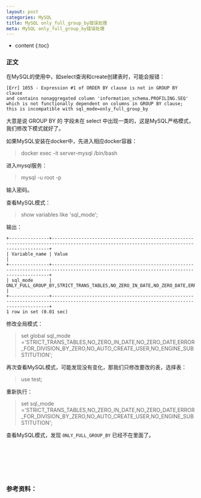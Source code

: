 ```yaml
---
layout: post
categories: MySQL
title: MySQL only_full_group_by错误处理
meta: MySQL only_full_group_by错误处理
---
```

* content
{:toc}

### 正文

在MySQL的使用中，如select查询和create创建表时，可能会报错：
```
[Err] 1055 - Expression #1 of ORDER BY clause is not in GROUP BY clause 
and contains nonaggregated column 'information_schema.PROFILING.SEQ' 
which is not functionally dependent on columns in GROUP BY clause; 
this is incompatible with sql_mode=only_full_group_by
```

大意是说 GROUP BY 的 字段未在 select 中出现一类的，这是MySQL严格模式，我们修改下模式就好了。

如果MySQL安装在docker中，先进入相应docker容器：
> docker exec -it server-mysql /bin/bash

进入mysql服务：
> mysql -u root -p

输入密码。

查看MySQL模式：
> show variables like 'sql_mode';

输出：
```
+---------------+-------------------------------------------------------------------------------------------------------------------------------------------+
| Variable_name | Value                                                                                                                                     |
+---------------+-------------------------------------------------------------------------------------------------------------------------------------------+
| sql_mode      | ONLY_FULL_GROUP_BY,STRICT_TRANS_TABLES,NO_ZERO_IN_DATE,NO_ZERO_DATE,ERROR_FOR_DIVISION_BY_ZERO,NO_AUTO_CREATE_USER,NO_ENGINE_SUBSTITUTION |
+---------------+-------------------------------------------------------------------------------------------------------------------------------------------+
1 row in set (0.01 sec)
```

修改全局模式：
> set global sql_mode ='STRICT_TRANS_TABLES,NO_ZERO_IN_DATE,NO_ZERO_DATE,ERROR_FOR_DIVISION_BY_ZERO,NO_AUTO_CREATE_USER,NO_ENGINE_SUBSTITUTION';

再次查看MySQL模式，可能发现没有变化，那我们只修改要改的表，选择表：
> use test;

重新执行：
> set sql_mode ='STRICT_TRANS_TABLES,NO_ZERO_IN_DATE,NO_ZERO_DATE,ERROR_FOR_DIVISION_BY_ZERO,NO_AUTO_CREATE_USER,NO_ENGINE_SUBSTITUTION';

查看MySQL模式，发现 `ONLY_FULL_GROUP_BY` 已经不在里面了。 

<br/><br/><br/><br/><br/>
### 参考资料：



